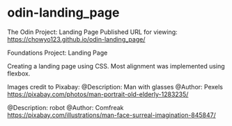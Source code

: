 # odin-landing_page
The Odin Project: Landing Page
Published URL for viewing: https://chowyo123.github.io/odin-landing_page/

Foundations
Project: Landing Page

Creating a landing page using CSS. Most alignment was implemented using flexbox.

Images credit to Pixabay:
@Description: Man with glasses
@Author: Pexels
https://pixabay.com/photos/man-portrait-old-elderly-1283235/

@Description: robot 
@Author: Comfreak
https://pixabay.com/illustrations/man-face-surreal-imagination-845847/